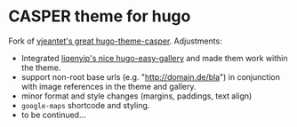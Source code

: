 # CASPER theme for hugo

Fork of [vjeantet's great hugo-theme-casper](https://github.com/vjeantet/hugo-theme-casper). Adjustments:

- Integrated [liqenyip's nice hugo-easy-gallery](https://github.com/liwenyip/hugo-easy-gallery/) and made them work within the theme.
- support non-root base urls (e.g. "http://domain.de/bla") in conjunction with image references in the theme and gallery.
- minor format and style changes (margins, paddings, text align)
- `google-maps` shortcode and styling.
- to be continued...
